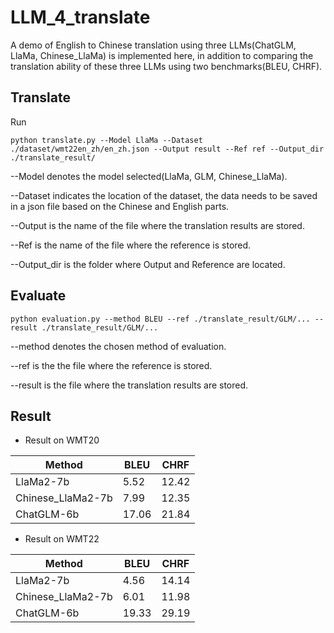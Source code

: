 # LLM_4_translate
A demo of English to Chinese translation using three LLMs(ChatGLM, LlaMa, Chinese_LlaMa) is implemented here, in addition to comparing the translation ability of these three LLMs using two benchmarks(BLEU, CHRF).

## Translate
Run
```
python translate.py --Model LlaMa --Dataset ./dataset/wmt22en_zh/en_zh.json --Output result --Ref ref --Output_dir ./translate_result/
```
--Model denotes the model selected(LlaMa, GLM, Chinese_LlaMa).

--Dataset indicates the location of the dataset, the data needs to be saved in a json file based on the Chinese and English parts.

--Output is the name of the file where the translation results are stored.

--Ref is the name of the file where the reference is stored.

--Output_dir is the folder where Output and Reference are located.

## Evaluate
```
python evaluation.py --method BLEU --ref ./translate_result/GLM/... --result ./translate_result/GLM/...
```
--method denotes the chosen method of evaluation.

--ref is the the file where the reference is stored.

--result is the file where the translation results are stored.

## Result
* Result on WMT20

| Method| BLEU | CHRF |
| ------ | ------ | ------ |
| LlaMa2-7b| 5.52  | 12.42  |
| Chinese_LlaMa2-7b  | 7.99  | 12.35  |
| ChatGLM-6b  | 17.06  | 21.84  |

* Result on WMT22

| Method| BLEU | CHRF |
| ------ | ------ | ------ |
| LlaMa2-7b|  4.56 | 14.14  |
| Chinese_LlaMa2-7b  |  6.01 | 11.98  |
| ChatGLM-6b  |19.33   |  29.19 |
